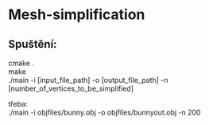 # Mesh-simplification

## Spuštění:
cmake .\
make\
./main -i [input_file_path] -o [output_file_path] -n [number_of_vertices_to_be_simplified]

třeba:\
./main -i objfiles/bunny.obj -o objfiles/bunnyout.obj -n 200



